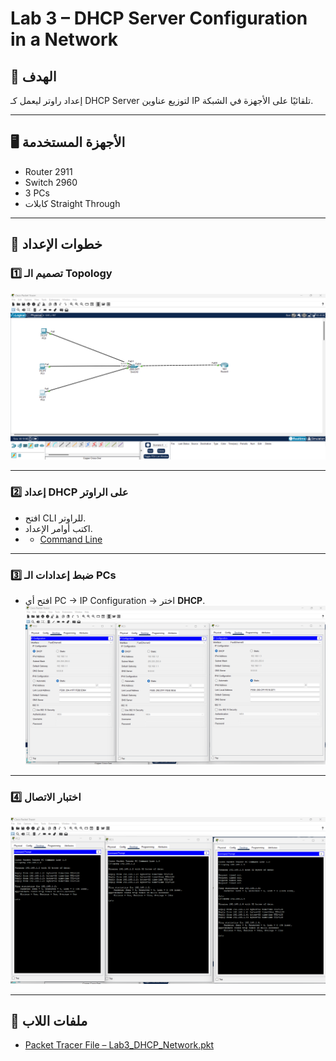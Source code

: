 # Lab 3 – DHCP Server Configuration in a Network

## 🎯 الهدف
إعداد راوتر ليعمل كـ DHCP Server لتوزيع عناوين IP تلقائيًا على الأجهزة في الشبكة.

---

## 🖥️ الأجهزة المستخدمة
- Router 2911
- Switch 2960
- 3 PCs
- كابلات Straight Through

---

## 📡 خطوات الإعداد

### 1️⃣ تصميم الـ Topology
![Topology](topology.png)

---

### 2️⃣ إعداد DHCP على الراوتر
- افتح CLI للراوتر.
- اكتب أوامر الإعداد.
- - [Command Line](command-line.png)

---

### 3️⃣ ضبط إعدادات الـ PCs
- افتح أي PC → IP Configuration → اختر **DHCP**.
![PC IP Config](pc-ip-config.png)

---

### 4️⃣ اختبار الاتصال
![Ping Test](ping-test.png)

---

## 📂 ملفات اللاب
- [Packet Tracer File – Lab3_DHCP_Network.pkt](Lab3_DHCP_Network.pkt)

